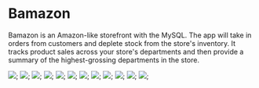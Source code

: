# Bamazon
Bamazon is an Amazon-like storefront with the MySQL. The app will take in orders from customers and deplete stock from the store's inventory. It tracks product sales across your store's departments and then provide a summary of the highest-grossing departments in the store.

![](https://github.com/Ruchita-G/Bamazon/blob/master/images/img1.png);
![](https://github.com/Ruchita-G/Bamazon/blob/master/images/img2.png);
![](https://github.com/Ruchita-G/Bamazon/blob/master/images/img3.png);
![](https://github.com/Ruchita-G/Bamazon/blob/master/images/img4.png);
![](https://github.com/Ruchita-G/Bamazon/blob/master/images/img5.png);
![](https://github.com/Ruchita-G/Bamazon/blob/master/images/img6.png);
![](https://github.com/Ruchita-G/Bamazon/blob/master/images/img7.png);
![](https://github.com/Ruchita-G/Bamazon/blob/master/images/img8.png);
![](https://github.com/Ruchita-G/Bamazon/blob/master/images/img9.png);
![](https://github.com/Ruchita-G/Bamazon/blob/master/images/img10.png);
![](https://github.com/Ruchita-G/Bamazon/blob/master/images/img11.png);
![](https://github.com/Ruchita-G/Bamazon/blob/master/images/img12.png);
